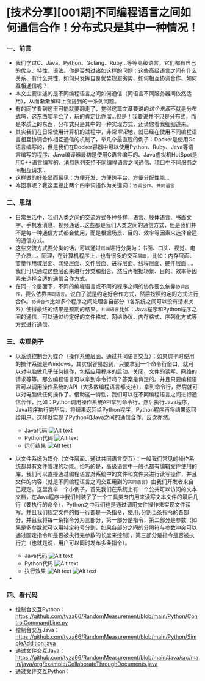 # [技术分享][001期]不同编程语言之间如何通信合作！分布式只是其中一种情况！
### 一、前言
- 我们学过C、Java、Python、Golang、Ruby...等等高级语言，它们都有自己的优点、特性、语法。你是否想过诸如这样的问题：这些高级语言之间有什么关系、有什么共性、如何只发挥自身优势规避劣势、如何相互协调合作、如何互相通信呢？
- 本文主要讲述的是不同编程语言之间如何通信（同语言不同服务器间依然适用），从而渐渐解释上面提到的一系列问题。
- 有的同学看到这里可能就要翻走了，觉得这篇文章要说的*这个东西*不就是分布式吗，这东西咱早会了，玩的肯定比你溜...但是！我要说并不只是分布式，而是本质上的东西，分布式只是其中的一种实现方式，还请您看我细细道来。
- 其实我们在日常使用计算机的过程中，非常*常见*地，就已经在使用不同编程语言相互协调合作相互通信的机制了，举几个最直观的例子：Docker是使用Go语言编写的，但是我们在Docker容器中可以使用Python、Ruby、Java等语言编写的程序、Java编译器最初是使用C语言编写的、Java虚拟机HotSpot是用C++语言编写的、消息队列支持不同编程语言之间通信、项目中不同服务之间相互请求...
- 这样做的好处显而易见：方便开发、方便跨平台、方便分配性能...
- 咋回事呢？我这里提出两个四字词语作为关键词：`协调合作`、`共同语言`

### 二、思路
- 日常生活中，我们人类之间的交流方式多种多样，语言、肢体语言、书面文字、手机发消息、视频通话...这些都是我们人类之间的通信方式，但是我们并不是每一种通信方式都会使用，而是根据场景、目的、效率等因素来选择合适的通信方式。
- 这些交流方式要分类的话，可以通过`层面`进行分类为：书面、口头、视觉、电子介质...。同理，在计算机程序上，也有很多的交互`层面`，比如：内存层面、变量作用域层面、网络层面、文件层面、进程层面、线程层面、硬件层面...。我们可以通过这些层面来进行分类和组合，然后再根据场景、目的、效率等因素来选择合适的通信合作方式。
- 在同一个层面下，不同的编程语言或不同的程序之间的协作要么依靠`协调合作`，要么依靠`共同语言`。说白了就是约定好合作方式，然后按照约定的方式进行合作。`协调合作`比如多个程序之间处理各自部分（各系统之间可以没有请求关系）使得最终的结果是预期的结果。`共同语言`比如：Java程序和Python程序之间的通信，可以通过约定好的文件格式、网络协议、内存格式、序列化方式等方式进行通信。

### 三、实现例子
- 以系统控制台为媒介（操作系统层面、通过共同语言交互）：如果您平时使用的操作系统是Windows，其实很容易想到，只要拿到一个命令行窗口，就可以对电脑做几乎任何操作，包括应用程序的启动、关闭、文件的读写、网络的请求等等。那么编程语言可以拿到命令行吗？答案是肯定的。并且只要编程语言可以调用操作系统的API（大多数编程语言都支持），拿到命令行，然后就可以对电脑做任何操作了。借助这一特性，我们可以在不同编程语言之间进行通信合作，比如：Python调用操作系统API拿到命令行，然后执行Java程序，Java程序执行完毕后，将结果返回给Python程序，Python程序再将结果返回给用户。这样就实现了Python和Java之间的通信合作。反之亦然。
    - Java代码
        ![Alt text](2.png)
    - Python代码
        ![Alt text](3.png)
    - 运行结果
        ![Alt text](4.png)
- 以文件系统为媒介（文件层面、通过共同语言交互）：一般我们常见的操作系统都具有文件管理的功能。恰巧的是，高级语言中一般也都有编辑文件使用的库，我们可以直接通过编程语言对系统中的文件和文件夹进行读写操作，并且文件的内容（就是不同编程语言之间交互用到的`共同语言`）由我们开发者来自己规定。这里我举一个小例子，首先我们在系统上有一个公共可以访问的文本文档，在Java程序中我们封装了了一个工具类专门用来读写文本文件的最后几行（要执行的命令），Python之中我们也是通过调用文件操作来实现文件读写。并且我们规定文件的每一行都是一条指令，使用`,`分割当条指令的各部分，并且我将每一条指令分为三部分，第一部分是指令，第二部分是参数（如果是多参数就可以用特定符号分割，如果各部分之间的分隔符与参数冲突可以通过固定指令和是否被执行完参数的长度来控制），第三部分是指令是否被执行完（也就是说，用户可以同时发布多条指令）。
    - Java代码
        ![Alt text](5.png)
    - Python代码
        ![Alt text](6.png)
    - 执行效果
        ![Alt text](7.png)
        ![Alt text](8.png)

- 
### 四、看代码
- 控制台交互Python：https://github.com/tyza66/RandomMeasurement/blob/main/Python/ControlCommandLine.py
- 控制台交互Java：https://github.com/tyza66/RandomMeasurement/blob/main/Python/SimpleAddition.java
- 通过文件交互Java：https://github.com/tyza66/RandomMeasurement/blob/main/Java/src/main/java/org/example/CollaborateThroughDocuments.java
- 通过文件交互Python：